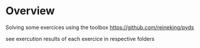 # Overview
Solving some exercices using the toolbox https://github.com/reineking/pyds

see exercution results of each exercice in respective folders